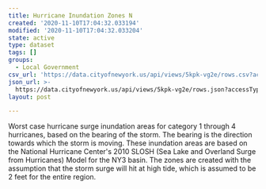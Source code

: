 ```yaml
---
title: Hurricane Inundation Zones N
created: '2020-11-10T17:04:32.033194'
modified: '2020-11-10T17:04:32.033204'
state: active
type: dataset
tags: []
groups:
  - Local Government
csv_url: 'https://data.cityofnewyork.us/api/views/5kpk-vg2e/rows.csv?accessType=DOWNLOAD'
json_url: >-
  https://data.cityofnewyork.us/api/views/5kpk-vg2e/rows.json?accessType=DOWNLOAD
layout: post

---
```

Worst case hurricane surge inundation areas for category 1 through 4 hurricanes, based on the bearing of the storm. The bearing is the direction towards which the storm is moving. These inundation areas are based on the National Hurricane Center's 2010 SLOSH (Sea Lake and Overland Surge from Hurricanes) Model for the NY3 basin.  The zones are created with the assumption that the storm surge will hit at high tide, which is assumed to be 2 feet for the entire region.
